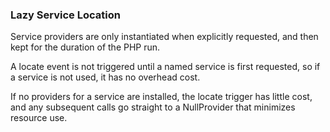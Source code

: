 ### Lazy Service Location

Service providers are only instantiated when explicitly requested, and then kept for the duration of the PHP run.

A locate event is not triggered until a named service is first requested, so if a service is not used, it has no overhead cost.

If no providers for a service are installed, the locate trigger has little cost, and any subsequent calls go straight to a NullProvider that minimizes resource use.
